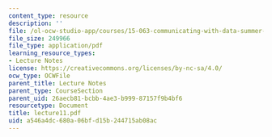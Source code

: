```yaml
---
content_type: resource
description: ''
file: /ol-ocw-studio-app/courses/15-063-communicating-with-data-summer-2003/a546a4dc680a06bfd15b244715ab08ac_lecture11.pdf
file_size: 249966
file_type: application/pdf
learning_resource_types:
- Lecture Notes
license: https://creativecommons.org/licenses/by-nc-sa/4.0/
ocw_type: OCWFile
parent_title: Lecture Notes
parent_type: CourseSection
parent_uid: 26aecb81-bcbb-4ae3-b999-87157f9b4bf6
resourcetype: Document
title: lecture11.pdf
uid: a546a4dc-680a-06bf-d15b-244715ab08ac
---
```

